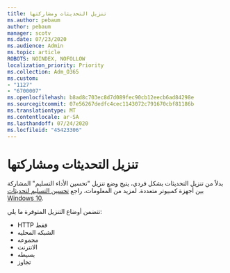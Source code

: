 ```yaml
---
title: تنزيل التحديثات ومشاركتها
ms.author: pebaum
author: pebaum
manager: scotv
ms.date: 07/23/2020
ms.audience: Admin
ms.topic: article
ROBOTS: NOINDEX, NOFOLLOW
localization_priority: Priority
ms.collection: Adm_O365
ms.custom:
- "1127"
- "6700007"
ms.openlocfilehash: b8ad8c703ec8d7d089fec90cb12eecb6ad84298e
ms.sourcegitcommit: 07e56267dedfc4cec1143072c791670cbf81186b
ms.translationtype: MT
ms.contentlocale: ar-SA
ms.lasthandoff: 07/24/2020
ms.locfileid: "45423306"
---
```

# <a name="download-and-share-updates"></a>تنزيل التحديثات ومشاركتها

بدلاً من تنزيل التحديثات بشكل فردي، يتيح وضع تنزيل "تحسين الأداء التسليم" المشاركة بين أجهزة كمبيوتر متعددة. لمزيد من المعلومات، راجع [تحسين التسليم لتحديثات Windows 10](https://docs.microsoft.com/windows/deployment/update/waas-delivery-optimization).  

تتضمن أوضاع التنزيل المتوفرة ما يلي:  
- HTTP فقط  
- الشبكه المحليه  
- مجموعه  
- الانترنت  
- بسيطه  
- تجاوز